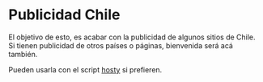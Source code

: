 Publicidad Chile
================

El objetivo de esto, es acabar con la publicidad de algunos sitios de Chile.
Si tienen publicidad de otros países o páginas, bienvenida será acá también.

Pueden usarla con el script [hosty](https://github.com/juankfree/hosty) si prefieren.
